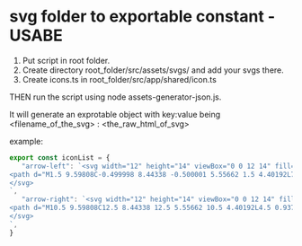 # svg folder to exportable constant - USABE

1. Put script in root folder.
2. Create directory root_folder/src/assets/svgs/ and add your svgs there.
3. Create icons.ts in root_folder/src/app/shared/icon.ts

THEN run the script using node assets-generator-json.js.

It will generate an exprotable object with key:value being <filename_of_the_svg> : <the_raw_html_of_svg>

example:

```ts
export const iconList = {
   "arrow-left": `<svg width="12" height="14" viewBox="0 0 12 14" fill="none" xmlns="http://www.w3.org/2000/svg">
<path d="M1.5 9.59808C-0.499998 8.44338 -0.500001 5.55662 1.5 4.40192L7.5 0.937822C9.5 -0.216878 12 1.2265 12 3.5359L12 10.4641C12 12.7735 9.5 14.2169 7.5 13.0622L1.5 9.59808Z" fill="#FF5FA8"/>
</svg>
`,
   "arrow-right": `<svg width="12" height="14" viewBox="0 0 12 14" fill="none" xmlns="http://www.w3.org/2000/svg">
<path d="M10.5 9.59808C12.5 8.44338 12.5 5.55662 10.5 4.40192L4.5 0.937823C2.5 -0.216878 -6.89482e-07 1.2265 -5.88535e-07 3.5359L-2.85693e-07 10.4641C-1.84746e-07 12.7735 2.5 14.2169 4.5 13.0622L10.5 9.59808Z" fill="#FF5FA8"/>
</svg>
`,
}
```
